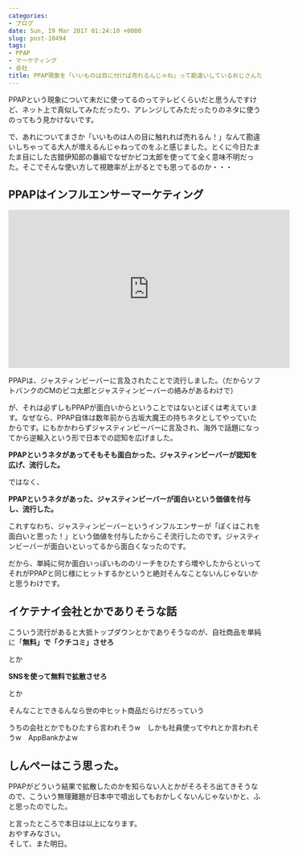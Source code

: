 ```yaml
---
categories:
- ブログ
date: Sun, 19 Mar 2017 01:24:10 +0000
slug: post-10494
tags:
- PPAP
- マーケティング
- 会社
title: PPAP現象を「いいものは目に付けば売れるんじゃね」って勘違いしているおじさんたち
---
```


PPAPという現象について未だに使ってるのってテレビくらいだと思うんですけど、ネット上で真似してみただったり、アレンジしてみただったりのネタに使うのってもう見かけないです。

で、あれについてまさか「いいものは人の目に触れれば売れるん！」なんて勘違いしちゃってる大人が増えるんじゃねってのをふと感じました。とくに今日たまたま目にした古舘伊知郎の番組でなぜかピコ太郎を使ってて全く意味不明だった。そこでそんな使い方して視聴率が上がるとでも思ってるのか・・・<!--more--><h2>PPAPはインフルエンサーマーケティング</h2>

<iframe width="560" height="315" src="https://www.youtube.com/embed/0E00Zuayv9Q" frameborder="0" allowfullscreen></iframe>

PPAPは、ジャスティンビーバーに言及されたことで流行しました。（だからソフトバンクのCMのピコ太郎とジャスティンビーバーの絡みがあるわけで）

が、それは必ずしもPPAPが面白いからということではないとぼくは考えています。なぜなら、PPAP自体は数年前から古坂大魔王の持ちネタとしてやっていたからです。にもかかわらずジャスティンビーバーに言及され、海外で話題になってから逆輸入という形で日本での認知を広げました。

<strong>PPAPというネタがあってそもそも面白かった、ジャスティンビーバーが認知を広げ、流行した。</strong>

ではなく、

<strong>PPAPというネタがあった、ジャスティンビーバーが面白いという価値を付与し、流行した。</strong>

これすなわち、ジャスティンビーバーというインフルエンサーが「ぼくはこれを面白いと思った！」という価値を付与したからこそ流行したのです。ジャスティンビーバーが面白いといってるから面白くなったのです。

だから、単純に何か面白いっぽいもののリーチをひたすら増やしたからといってそれがPPAPと同じ様にヒットするかというと絶対そんなことないんじゃないかと思うわけです。

<h2>イケテナイ会社とかでありそうな話</h2>

こういう流行があると大抵トップダウンとかでありそうなのが、自社商品を単純に「<strong>無料」で「クチコミ」させろ</strong>

とか

<strong>SNSを使って無料で拡散させろ</strong>

とか

そんなことできるんなら世の中ヒット商品だらけだろっていう

うちの会社とかでもひたすら言われそうw　しかも社員使ってやれとか言われそうw　AppBankかよw

<h2>しんぺーはこう思った。</h2>

PPAPがどういう結果で拡散したのかを知らない人とかがそろそろ出てきそうなので、こういう無理難題が日本中で噴出してもおかしくないんじゃないかと、ふと思ったのでした。

と言ったところで本日は以上になります。<br>
おやすみなさい。<br>
そして、また明日。